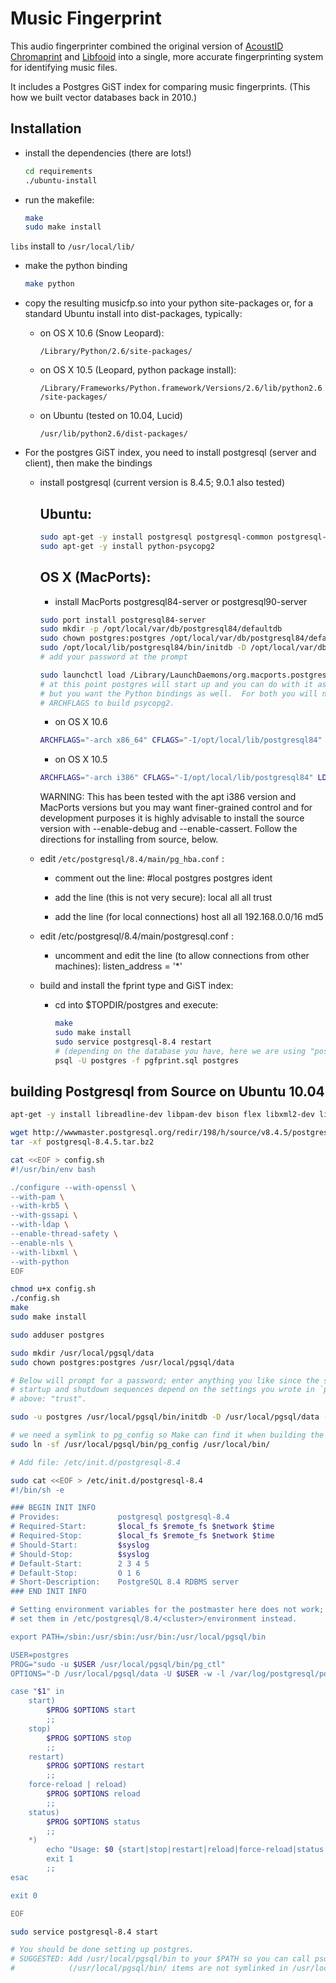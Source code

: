 # Music Fingerprint

This audio fingerprinter combined the original version of [AcoustID Chromaprint](https://acoustid.org/chromaprint) and [Libfooid](https://github.com/timmartin/libfooid) into a single, more accurate fingerprinting system for identifying music files.

It includes a Postgres GiST index for comparing music fingerprints. (This how we built vector databases back in 2010.)

## Installation

* install the dependencies (there are lots!)
  ```sh
  cd requirements
  ./ubuntu-install
  ```

* run the makefile:

  ```sh
  make
  sudo make install
  ```

`libs` install to `/usr/local/lib/`

* make the python binding

  ```sh
  make python
  ```

* copy the resulting musicfp.so into your python site-packages
  or, for a standard Ubuntu install into dist-packages, typically:

  * on OS X 10.6 (Snow Leopard):
    
    `/Library/Python/2.6/site-packages/`

  * on OS X 10.5 (Leopard, python package install):

    `/Library/Frameworks/Python.framework/Versions/2.6/lib/python2.6/site-packages/`

  * on Ubuntu (tested on 10.04, Lucid)

    `/usr/lib/python2.6/dist-packages/`

* For the postgres GiST index, you need to install postgresql 
  (server and client), then make the bindings

  * install postgresql (current version is 8.4.5; 9.0.1 also tested)

    Ubuntu:
    -------

    ```sh
    sudo apt-get -y install postgresql postgresql-common postgresql-client-common libpq-dev postgresql-server-dev-8.4
    sudo apt-get -y install python-psycopg2
    ```

    OS X (MacPorts):
    ---------------

    * install MacPorts postgresql84-server or postgresql90-server

    ```sh
    sudo port install postgresql84-server
    sudo mkdir -p /opt/local/var/db/postgresql84/defaultdb
    sudo chown postgres:postgres /opt/local/var/db/postgresql84/defaultdb
    sudo /opt/local/lib/postgresql84/bin/initdb -D /opt/local/var/db/postgresql84/defaultdb -U postgres -W
    # add your password at the prompt

    sudo launchctl load /Library/LaunchDaemons/org.macports.postgresql84-server.plist
    # at this point postgres will start up and you can do with it as you will
    # but you want the Python bindings as well.  For both you will need 
    # ARCHFLAGS to build psycopg2.
    ```

    - on OS X 10.6

    ```sh
    ARCHFLAGS="-arch x86_64" CFLAGS="-I/opt/local/lib/postgresql84" LDFLAGS="-L/opt/local/lib/postgresql84" easy_install psycopg2
    ```

    - on OS X 10.5

    ```sh
    ARCHFLAGS="-arch i386" CFLAGS="-I/opt/local/lib/postgresql84" LDFLAGS="-L/opt/local/lib/postgresql84" easy_install psycopg2
    ```

    WARNING: This has been tested with the apt i386 version and MacPorts versions
             but you may want finer-grained control and for development purposes
             it is highly advisable to install the source version with --enable-debug
             and --enable-cassert. Follow the directions for installing from
             source, below.

  * edit `/etc/postgresql/8.4/main/pg_hba.conf` :

    - comment out the line:
    #local  postgres    postgres                         ident
    
    + add the line (this is not very secure):
    local       all         all                          trust

    + add the line (for local connections)
    host        all         all      192.168.0.0/16      md5

  * edit /etc/postgresql/8.4/main/postgresql.conf :

    + uncomment and edit the line (to allow connections from other machines):
    listen_address = '*'

  * build and install the fprint type and GiST index:

    * cd into $TOPDIR/postgres and execute:
    
      ```sh
      make
      sudo make install
      sudo service postgresql-8.4 restart
      # (depending on the database you have, here we are using "postgres")
      psql -U postgres -f pgfprint.sql postgres
      ```

## building Postgresql from Source on Ubuntu 10.04

```sh
apt-get -y install libreadline-dev libpam-dev bison flex libxml2-dev libldap2-dev 

wget http://wwwmaster.postgresql.org/redir/198/h/source/v8.4.5/postgresql-8.4.5.tar.bz2
tar -xf postgresql-8.4.5.tar.bz2

cat <<EOF > config.sh
#!/usr/bin/env bash

./configure --with-openssl \
--with-pam \
--with-krb5 \
--with-gssapi \
--with-ldap \
--enable-thread-safety \
--enable-nls \
--with-libxml \
--with-python
EOF

chmod u+x config.sh
./config.sh
make
sudo make install

sudo adduser postgres

sudo mkdir /usr/local/pgsql/data
sudo chown postgres:postgres /usr/local/pgsql/data

# Below will prompt for a password; enter anything you like since the system 
# startup and shutdown sequences depend on the settings you wrote in `pg_hba.conf`,
# above: "trust".

sudo -u postgres /usr/local/pgsql/bin/initdb -D /usr/local/pgsql/data -U postgres -W

# we need a symlink to pg_config so Make can find it when building the pgfprint.so library
sudo ln -sf /usr/local/pgsql/bin/pg_config /usr/local/bin/

# Add file: /etc/init.d/postgresql-8.4

sudo cat <<EOF > /etc/init.d/postgresql-8.4
#!/bin/sh -e

### BEGIN INIT INFO
# Provides:             postgresql postgresql-8.4
# Required-Start:       $local_fs $remote_fs $network $time
# Required-Stop:        $local_fs $remote_fs $network $time
# Should-Start:         $syslog
# Should-Stop:          $syslog
# Default-Start:        2 3 4 5
# Default-Stop:         0 1 6
# Short-Description:    PostgreSQL 8.4 RDBMS server
### END INIT INFO

# Setting environment variables for the postmaster here does not work; please
# set them in /etc/postgresql/8.4/<cluster>/environment instead.

export PATH=/sbin:/usr/sbin:/usr/bin:/usr/local/pgsql/bin

USER=postgres
PROG="sudo -u $USER /usr/local/pgsql/bin/pg_ctl"
OPTIONS="-D /usr/local/pgsql/data -U $USER -w -l /var/log/postgresql/postgresql-8.4.5.log -m smart -p /usr/local/pgsql/bin/postgres "

case "$1" in
    start)
        $PROG $OPTIONS start
        ;;
    stop)
        $PROG $OPTIONS stop
        ;;
    restart)
        $PROG $OPTIONS restart
        ;;
    force-reload | reload)
        $PROG $OPTIONS reload
        ;;
    status)
        $PROG $OPTIONS status
        ;;
    *)
        echo "Usage: $0 {start|stop|restart|reload|force-reload|status|autovac-start|autovac-stop|autovac-restart}"
        exit 1
        ;;
esac

exit 0

EOF

sudo service postgresql-8.4 start

# You should be done setting up postgres. 
# SUGGESTED: Add /usr/local/pgsql/bin to your $PATH so you can call psql directly
#            (/usr/local/pgsql/bin/ items are not symlinked in /usr/local/bin).
```
